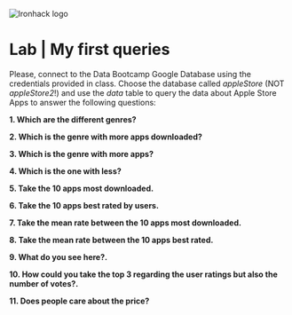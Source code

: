 ![Ironhack logo](https://i.imgur.com/1QgrNNw.png)

# Lab | My first queries

Please, connect to the Data Bootcamp Google Database using the credentials provided in class. Choose the database called *appleStore* (NOT *appleStore2*!) and use the *data* table to query the data about Apple Store Apps to answer the following questions: 

**1. Which are the different genres?**

**2. Which is the genre with more apps downloaded?**

**3. Which is the genre with more apps?**

**4. Which is the one with less?**

**5. Take the 10 apps most downloaded.**

**6. Take the 10 apps best rated by users.**

**7. Take the mean rate between the 10 apps most downloaded.**

**8. Take the mean rate between the 10 apps best rated.**

**9. What do you see here?.**

**10. How could you take the top 3 regarding the user ratings but also the number of votes?.**

**11. Does people care about the price?**
